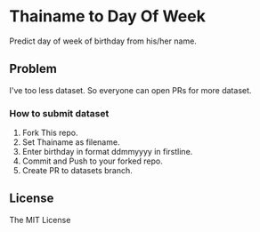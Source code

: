 # Thainame to Day Of Week

Predict day of week of birthday from his/her name.

## Problem

I've too less dataset. So everyone can open PRs for more dataset.

### How to submit dataset

1. Fork This repo.
2. Set Thainame as filename.
3. Enter birthday in format ddmmyyyy in firstline.
4. Commit and Push to your forked repo.
5. Create PR to datasets branch.

## License

The MIT License